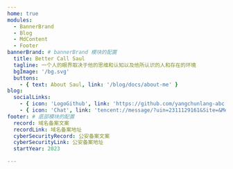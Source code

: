 ```yaml
---
home: true
modules:
  - BannerBrand
  - Blog
  - MdContent
  - Footer
bannerBrand: # bannerBrand 模块的配置
  title: Better Call Saul
  tagline: 一个人的眼界取决于他的思维和认知以及他所认识的人和存在的环境
  bgImage: '/bg.svg'
  buttons:
    - { text: About Saul, link: '/blog/docs/about-me' }
blog:
  socialLinks:
    - { icon: 'LogoGithub', link: 'https://github.com/yangchunlang-abc' }
    - { icon: 'Chat', link: 'tencent://message/?uin=2311129161&Site=&Menu=yes' }
footer: # 底部模块的配置
  record: 域名备案文案
  recordLink: 域名备案地址
  cyberSecurityRecord: 公安备案文案
  cyberSecurityLink: 公安备案地址
  startYear: 2023

---
```



